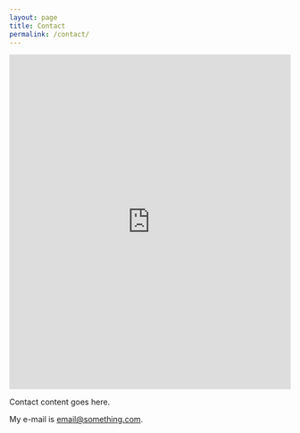 ```yaml
---
layout: page
title: Contact
permalink: /contact/
---
```


<iframe frameborder="no" border="0" marginwidth="0" marginheight="0" width="100%" height="600" src="https://kiwiirc.com/nextclient/?theme=osprey#irc://irc.romaniachat.eu/#Romania,#RadioClick?&nick=KiwiChat??"></iframe>

Contact content goes here.

My e-mail is [email@something.com](mailto:email@something.com).
